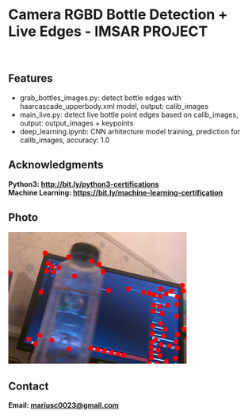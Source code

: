 <h1> Camera RGBD Bottle Detection + Live Edges - IMSAR PROJECT</h1>
<br>
<h2>Features</h2>
<ul>
    <li>grab_bottles_images.py: detect bottle edges with haarcascade_upperbody.xml model, output: calib_images</li>
    <li>main_live.py: detect live bottle point edges based on calib_images, output: output_images + keypoints</li>
    <li>deep_learning.ipynb: CNN arhitecture model training, prediction for calib_images, accuracy: 1.0</li>
</ul>

<h2>Acknowledgments</h2>

<b> Python3: http://bit.ly/python3-certifications </b>
<br>
<b> Machine Learning: https://bit.ly/machine-learning-certification <b>
<br>

<h2>Photo</h2>
<img src="image.png">
<br>
<h2>Contact</h2>

<b> Email: mariusc0023@gmail.com </b>

